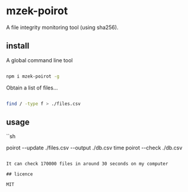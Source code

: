 # mzek-poirot

A file integrity monitoring tool (using sha256).

## install

A global command line tool

```sh

npm i mzek-poirot -g

```

Obtain a list of files...

```sh

find / -type f > ./files.csv

```

## usage

``sh

poirot --update ./files.csv --output ./db.csv
time poirot --check ./db.csv
```

It can check 170000 files in around 30 seconds on my computer

## licence

MIT


